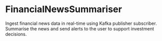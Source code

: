 # FinancialNewsSummariser
Ingest financial news data in real-time using Kafka publisher subscriber. Summarise the news and send alerts to the user to support investment decisions.
